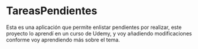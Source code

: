# TareasPendientes

Esta es una aplicación que permite enlistar pendientes por realizar, este proyecto lo aprendí en un curso de Udemy, y voy añadiendo modificaciones conforme voy aprendiendo más sobre el tema.
